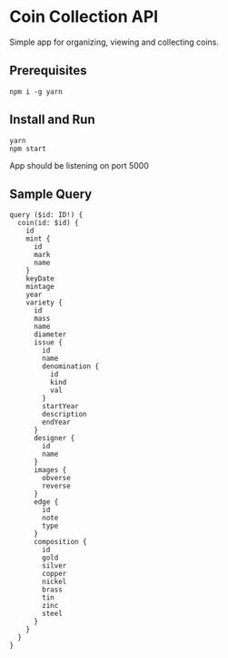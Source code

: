 # Coin Collection API
Simple app for organizing, viewing and collecting coins.

## Prerequisites
```
npm i -g yarn
```
## Install and Run
```
yarn
npm start
```
App should be listening on port 5000

## Sample Query
```
query ($id: ID!) {
  coin(id: $id) {
    id
    mint {
      id
      mark
      name
    }
    keyDate
    mintage
    year
    variety {
      id
      mass
      name
      diameter
      issue {
        id
        name
        denomination {
          id
          kind
          val
        }
        startYear
        description
        endYear
      }
      designer {
        id
        name
      }
      images {
        obverse
        reverse
      }
      edge {
        id
        note
        type
      }
      composition {
        id
        gold
        silver
        copper
        nickel
        brass
        tin
        zinc
        steel
      }
    }
  }
}

```
